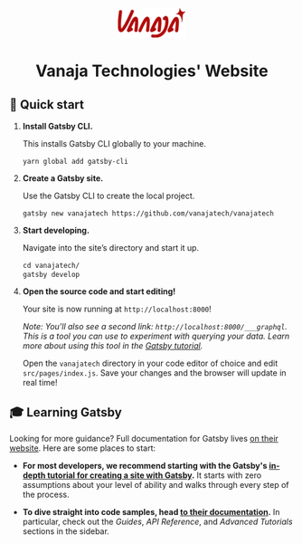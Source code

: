 <p align="center">
  <a href="https://www.vanajatech.com">
    <img alt="Vanaja Tech logo." src="/src/images/logo.jpg" width="120" />
  </a>
</p>
<h1 align="center">
  Vanaja Technologies' Website
</h1>

## 🚀 Quick start

1.  **Install Gatsby CLI.**

    This installs Gatsby CLI globally to your machine.

    ```shell
    yarn global add gatsby-cli
    ```

2.  **Create a Gatsby site.**

    Use the Gatsby CLI to create the local project.

    ```shell
    gatsby new vanajatech https://github.com/vanajatech/vanajatech
    ```

3.  **Start developing.**

    Navigate into the site’s directory and start it up.

    ```shell
    cd vanajatech/
    gatsby develop
    ```

4.  **Open the source code and start editing!**

    Your site is now running at `http://localhost:8000`!

    _Note: You'll also see a second link: _`http://localhost:8000/___graphql`_. This is a tool you can use to experiment with querying your data. Learn more about using this tool in the [Gatsby tutorial](https://www.gatsbyjs.org/tutorial/part-five/#introducing-graphiql)._

    Open the `vanajatech` directory in your code editor of choice and edit `src/pages/index.js`. Save your changes and the browser will update in real time!

## 🎓 Learning Gatsby

Looking for more guidance? Full documentation for Gatsby lives [on their website](https://www.gatsbyjs.org/). Here are some places to start:

- **For most developers, we recommend starting with the Gatsby's [in-depth tutorial for creating a site with Gatsby](https://www.gatsbyjs.org/tutorial/).** It starts with zero assumptions about your level of ability and walks through every step of the process.

- **To dive straight into code samples, head [to their documentation](https://www.gatsbyjs.org/docs/).** In particular, check out the _Guides_, _API Reference_, and _Advanced Tutorials_ sections in the sidebar.
